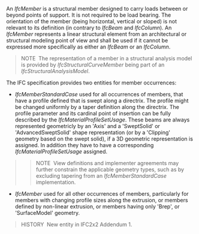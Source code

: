 ﻿An _IfcMember_ is a structural member designed to carry loads between or beyond points of support. It is not required to be load bearing. The orientation of the member (being horizontal, vertical or sloped) is not relevant to its definition (in contrary to _IfcBeam_ and _IfcColumn_). An _IfcMember_ represents a linear structural element from an architectural or structural modeling point of view and shall be used if it cannot be expressed more specifically as either an _IfcBeam_ or an _IfcColumn_.

> NOTE&nbsp; The representation of a member in a structural analysis model is provided by _IfcStructuralCurveMember_ being part of an _IfcStructuralAnalysisModel_.

The IFC specification provides two entities for member occurrences:

* _IfcMemberStandardCase_ used for all occurrences of members, that have a profile defined that is swept along a directrix. The profile might be changed uniformly by a taper definition along the directrix. The profile parameter and its cardinal point of insertion can be fully described by the _IfcMaterialProfileSetUsage_. These beams are always represented geometricly by an 'Axis' and a 'SweptSolid' or 'AdvancedSweptSolid' shape representation (or by a 'Clipping' geometry based on the swept solid), if a 3D geometric representation is assigned. In addition they have to have a corresponding _IfcMaterialProfileSetUsage_ assigned. 
>> NOTE&nbsp; View definitions and implementer agreements may further constrain the applicable geometry types, such as by excluding tapering from an _IfcMemberStandardCase_ implementation. 
* _IfcMember_ used for all other occurrences of members, particularly for members with changing profile sizes along the extrusion, or members defined by non-linear extrusion, or members having only 'Brep', or 'SurfaceModel' geometry.

> HISTORY&nbsp; New entity in IFC2x2 Addendum 1.
